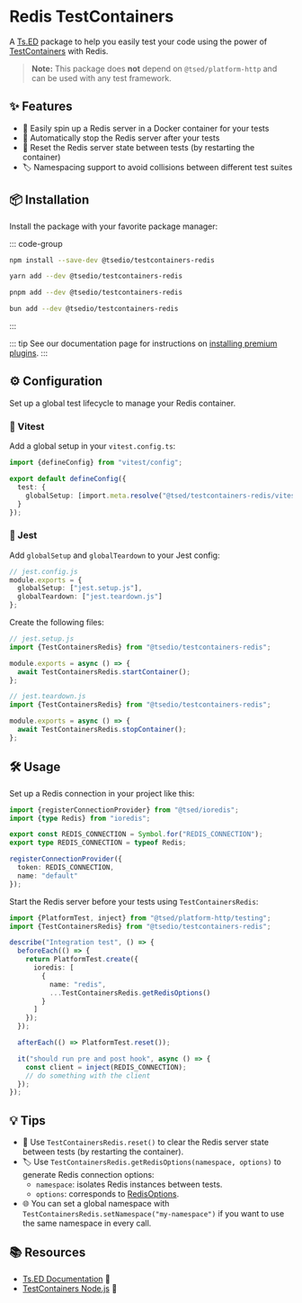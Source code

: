 # Redis TestContainers

A [Ts.ED](https://tsed.dev/) package to help you easily test your code using the power
of [TestContainers](https://node.testcontainers.org/) with Redis.

> **Note:** This package does **not** depend on `@tsed/platform-http` and can be used with any test framework.

## ✨ Features

- 🚀 Easily spin up a Redis server in a Docker container for your tests
- 🛑 Automatically stop the Redis server after your tests
- 🔄 Reset the Redis server state between tests (by restarting the container)
- 🏷️ Namespacing support to avoid collisions between different test suites

## 📦 Installation

Install the package with your favorite package manager:

::: code-group

```sh [npm]
npm install --save-dev @tsedio/testcontainers-redis
```

```sh [yarn]
yarn add --dev @tsedio/testcontainers-redis
```

```sh [pnpm]
pnpm add --dev @tsedio/testcontainers-redis
```

```sh [bun]
bun add --dev @tsedio/testcontainers-redis
```

:::

::: tip
See our documentation page for instructions on [installing premium plugins](/plugins/premium/install-premium-plugins.md).
:::

## ⚙️ Configuration

Set up a global test lifecycle to manage your Redis container.

### 🧪 Vitest

Add a global setup in your `vitest.config.ts`:

```ts
import {defineConfig} from "vitest/config";

export default defineConfig({
  test: {
    globalSetup: [import.meta.resolve("@tsed/testcontainers-redis/vitest/setup")]
  }
});
```

### 🧪 Jest

Add `globalSetup` and `globalTeardown` to your Jest config:

```ts
// jest.config.js
module.exports = {
  globalSetup: ["jest.setup.js"],
  globalTeardown: ["jest.teardown.js"]
};
```

Create the following files:

```ts
// jest.setup.js
import {TestContainersRedis} from "@tsedio/testcontainers-redis";

module.exports = async () => {
  await TestContainersRedis.startContainer();
};

// jest.teardown.js
import {TestContainersRedis} from "@tsedio/testcontainers-redis";

module.exports = async () => {
  await TestContainersRedis.stopContainer();
};
```

## 🛠️ Usage

Set up a Redis connection in your project like this:

```ts
import {registerConnectionProvider} from "@tsed/ioredis";
import {type Redis} from "ioredis";

export const REDIS_CONNECTION = Symbol.for("REDIS_CONNECTION");
export type REDIS_CONNECTION = typeof Redis;

registerConnectionProvider({
  token: REDIS_CONNECTION,
  name: "default"
});
```

Start the Redis server before your tests using `TestContainersRedis`:

```ts
import {PlatformTest, inject} from "@tsed/platform-http/testing";
import {TestContainersRedis} from "@tsedio/testcontainers-redis";

describe("Integration test", () => {
  beforeEach(() => {
    return PlatformTest.create({
      ioredis: [
        {
          name: "redis",
          ...TestContainersRedis.getRedisOptions()
        }
      ]
    });
  });

  afterEach(() => PlatformTest.reset());

  it("should run pre and post hook", async () => {
    const client = inject(REDIS_CONNECTION);
    // do something with the client
  });
});
```

## 💡 Tips

- 🧹 Use `TestContainersRedis.reset()` to clear the Redis server state between tests (by restarting the container).
- 🏷️ Use `TestContainersRedis.getRedisOptions(namespace, options)` to generate Redis connection options:
  - `namespace`: isolates Redis instances between tests.
  - `options`: corresponds
    to [RedisOptions](https://github.com/redis/ioredis/blob/master/API.md#new-redisport-host-options).
- 🌐 You can set a global namespace with `TestContainersRedis.setNamespace("my-namespace")` if you want to use the same
  namespace in every call.

## 📚 Resources

- [Ts.ED Documentation](https://tsed.dev/) 📖
- [TestContainers Node.js](https://node.testcontainers.org/) 🐳
